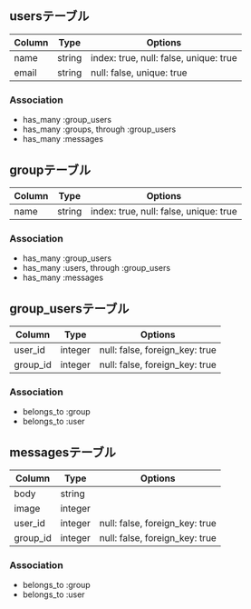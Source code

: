 
## usersテーブル
|Column|Type|Options|
|------|----|-------|
|name|string|index: true, null: false, unique: true|
|email|string|null: false, unique: true|

### Association
- has_many :group_users
- has_many :groups, through :group_users
- has_many :messages


## groupテーブル
|Column|Type|Options|
|------|----|-------|
|name|string|index: true, null: false, unique: true|

### Association
- has_many :group_users
- has_many :users, through :group_users
- has_many :messages


## group_usersテーブル
|Column|Type|Options|
|------|----|-------|
|user_id|integer|null: false, foreign_key: true|
|group_id|integer|null: false, foreign_key: true|

### Association
- belongs_to :group
- belongs_to :user


## messagesテーブル
|Column|Type|Options|
|------|----|-------|
|body|string||
|image|integer||
|user_id|integer|null: false, foreign_key: true|
|group_id|integer|null: false, foreign_key: true|

### Association
- belongs_to :group
- belongs_to :user
